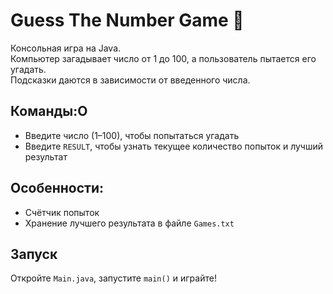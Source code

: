 # Guess The Number Game 🎲

Консольная игра на Java.  
Компьютер загадывает число от 1 до 100, а пользователь пытается его угадать.  
Подсказки даются в зависимости от введенного числа.  

## Команды:O
- Введите число (1–100), чтобы попытаться угадать
- Введите `RESULT`, чтобы узнать текущее количество попыток и лучший результат

## Особенности:
- Счётчик попыток
- Хранение лучшего результата в файле `Games.txt`

## Запуск
Откройте `Main.java`, запустите `main()` и играйте!
